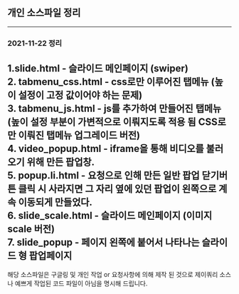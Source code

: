 ## 개인 소스파일 정리

-------------------------------------------------------------------------------
### 2021-11-22 정리

1.slide.html - 슬라이드 메인페이지 (swiper) <br>
2. tabmenu_css.html - css로만 이루어진 탭메뉴 (높이 설정이 고정 값이어야 하는 문제) <br>
3. tabmenu_js.html - js를 추가하여 만들어진 탭메뉴 (높이 설정 부분이 가변적으로 이뤄지도록 적용 됨 CSS로만 이뤄진 탭메뉴 업그레이드 버전) <br>
4. video_popup.html - iframe을 통해 비디오를 불러오기 위해 만든 팝업창. <br>
5. popup.li.html - 요청으로 인해 만든 일반 팝업 닫기버튼 클릭 시 사라지면 그 자리 옆에 있던 팝업이 왼쪽으로 계속 이동되게 만들었다. <br>
6. slide_scale.html - 슬라이드 메인페이지 (이미지 scale 버전) <br>
7. slide_popup - 페이지 왼쪽에 붙어서 나타나는 슬라이드 형 팝업페이지 <br>
-------------------------------------------------------------------------------

해당 소스파일은 구글링 및 개인 작업 or 요청사항에 의해 제작 된 것으로
제이쿼리 소스나 예쁘게 작업된 코드 파일이 아님을 명시해 드립니다.
